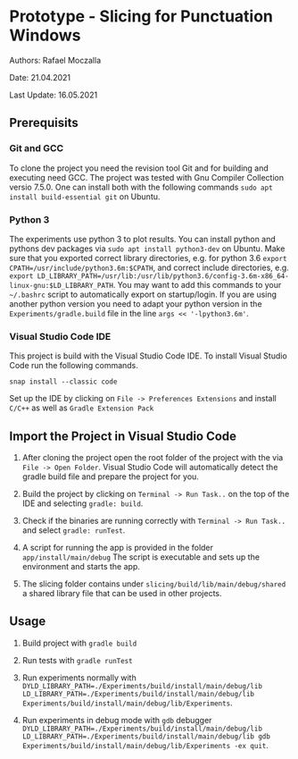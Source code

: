 # Prototype - Slicing for Punctuation Windows
Authors: Rafael Moczalla

Date: 21.04.2021

Last Update: 16.05.2021

## Prerequisits

### Git and GCC
To clone the project you need the revision tool Git and for building and executing
need GCC. The project was tested with Gnu Compiler Collection versio 7.5.0. One
can install both with the following commands `sudo apt install build-essential git`
on Ubuntu.

### Python 3
The experiments use python 3 to plot results. You can install python and pythons
dev packages via `sudo apt install python3-dev` on Ubuntu. Make sure that you
exported correct library directories, e.g. for python 3.6
`export CPATH=/usr/include/python3.6m:$CPATH`, and correct include directories,
e.g. `export LD_LIBRARY_PATH=/usr/lib:/usr/lib/python3.6/config-3.6m-x86_64-linux-gnu:$LD_LIBRARY_PATH`.
You may want to add this commands to your `~/.bashrc` script to automatically
export on startup/login. If you are using another python version you need to
adapt your python version in the `Experiments/gradle.build` file in the line
`args << '-lpython3.6m'`.

### Visual Studio Code IDE
This project is build with the Visual Studio Code IDE. To install Visual Studio
Code run the following commands.
```
snap install --classic code
```
Set up the IDE by clicking on `File -> Preferences Extensions` and install
`C/C++` as well as `Gradle Extension Pack`

## Import the Project in Visual Studio Code
1. After cloning the project open the root folder of the project with the via
   `File -> Open Folder`. Visual Studio Code will automatically detect the gradle
   build file and prepare the project for you.

2. Build the project by clicking on `Terminal -> Run Task..` on the top of the IDE
   and selecting `gradle: build`.

3. Check if the binaries are running correctly with `Terminal -> Run Task..` and
   select `gradle: runTest`.

4. A script for running the app is provided in the folder `app/install/main/debug`
   The script is executable and sets up the environment and starts the app.

5. The slicing folder contains under `slicing/build/lib/main/debug/shared` a shared
   library file that can be used in other projects.

## Usage
1. Build project with `gradle build`

2. Run tests with `gradle runTest`

3. Run experiments normally with `DYLD_LIBRARY_PATH=./Experiments/build/install/main/debug/lib LD_LIBRARY_PATH=./Experiments/build/install/main/debug/lib Experiments/build/install/main/debug/lib/Experiments`.

4. Run experiments in debug mode with `gdb` debugger `DYLD_LIBRARY_PATH=./Experiments/build/install/main/debug/lib LD_LIBRARY_PATH=./Experiments/build/install/main/debug/lib gdb Experiments/build/install/main/debug/lib/Experiments -ex quit`.